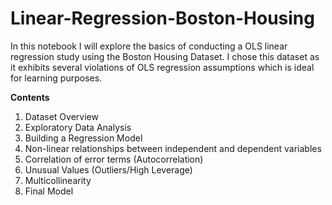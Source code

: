 # Linear-Regression-Boston-Housing

In this notebook I will explore the basics of conducting a OLS linear regression study using the Boston Housing Dataset. I chose this dataset as it exhibits several violations of OLS regression assumptions which is ideal for learning purposes.

**Contents**

1. Dataset Overview
2. Exploratory Data Analysis
3. Building a Regression Model
4. Non-linear relationships between independent and dependent variables
5. Correlation of error terms (Autocorrelation)
6. Unusual Values (Outliers/High Leverage)
7. Multicollinearity
8. Final Model

